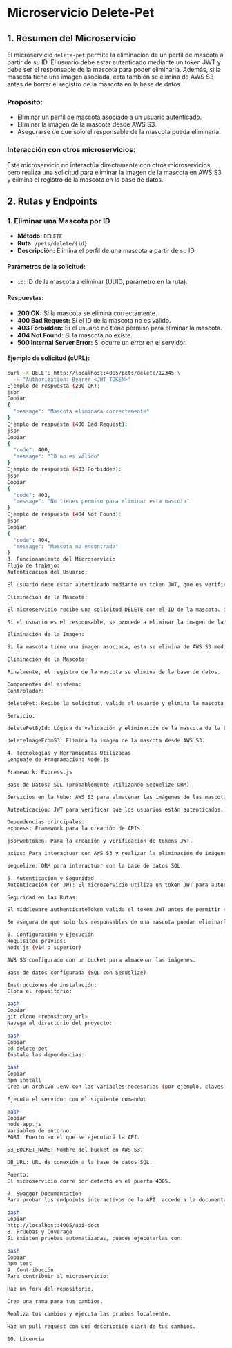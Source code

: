 # Microservicio Delete-Pet

## 1. Resumen del Microservicio  

El microservicio `delete-pet` permite la eliminación de un perfil de mascota a partir de su ID. El usuario debe estar autenticado mediante un token JWT y debe ser el responsable de la mascota para poder eliminarla. Además, si la mascota tiene una imagen asociada, esta también se elimina de AWS S3 antes de borrar el registro de la mascota en la base de datos.

### Propósito:
- Eliminar un perfil de mascota asociado a un usuario autenticado.
- Eliminar la imagen de la mascota desde AWS S3.
- Asegurarse de que solo el responsable de la mascota pueda eliminarla.

### Interacción con otros microservicios:
Este microservicio no interactúa directamente con otros microservicios, pero realiza una solicitud para eliminar la imagen de la mascota en AWS S3 y elimina el registro de la mascota en la base de datos.

## 2. Rutas y Endpoints

### **1. Eliminar una Mascota por ID**
- **Método:** `DELETE`
- **Ruta:** `/pets/delete/{id}`
- **Descripción:** Elimina el perfil de una mascota a partir de su ID.

#### Parámetros de la solicitud:
- `id`: ID de la mascota a eliminar (UUID, parámetro en la ruta).

#### Respuestas:
- **200 OK:** Si la mascota se elimina correctamente.
- **400 Bad Request:** Si el ID de la mascota no es válido.
- **403 Forbidden:** Si el usuario no tiene permiso para eliminar la mascota.
- **404 Not Found:** Si la mascota no existe.
- **500 Internal Server Error:** Si ocurre un error en el servidor.

#### Ejemplo de solicitud (cURL):
```bash
curl -X DELETE http://localhost:4005/pets/delete/12345 \
  -H "Authorization: Bearer <JWT_TOKEN>"
Ejemplo de respuesta (200 OK):
json
Copiar
{
  "message": "Mascota eliminada correctamente"
}
Ejemplo de respuesta (400 Bad Request):
json
Copiar
{
  "code": 400,
  "message": "ID no es válido"
}
Ejemplo de respuesta (403 Forbidden):
json
Copiar
{
  "code": 403,
  "message": "No tienes permiso para eliminar esta mascota"
}
Ejemplo de respuesta (404 Not Found):
json
Copiar
{
  "code": 404,
  "message": "Mascota no encontrada"
}
3. Funcionamiento del Microservicio
Flujo de trabajo:
Autenticación del Usuario:

El usuario debe estar autenticado mediante un token JWT, que es verificado antes de permitirle eliminar la mascota.

Eliminación de la Mascota:

El microservicio recibe una solicitud DELETE con el ID de la mascota. Se valida que el usuario autenticado sea el responsable de esa mascota.

Si el usuario es el responsable, se procede a eliminar la imagen de la mascota en AWS S3 y luego eliminar el registro de la mascota en la base de datos.

Eliminación de la Imagen:

Si la mascota tiene una imagen asociada, esta se elimina de AWS S3 mediante una solicitud DELETE a S3.

Eliminación de la Mascota:

Finalmente, el registro de la mascota se elimina de la base de datos.

Componentes del sistema:
Controlador:

deletePet: Recibe la solicitud, valida al usuario y elimina la mascota y su imagen.

Servicio:

deletePetById: Lógica de validación y eliminación de la mascota de la base de datos y la eliminación de la imagen en AWS S3.

deleteImageFromS3: Elimina la imagen de la mascota desde AWS S3.

4. Tecnologías y Herramientas Utilizadas
Lenguaje de Programación: Node.js

Framework: Express.js

Base de Datos: SQL (probablemente utilizando Sequelize ORM)

Servicios en la Nube: AWS S3 para almacenar las imágenes de las mascotas.

Autenticación: JWT para verificar que los usuarios están autenticados.

Dependencias principales:
express: Framework para la creación de APIs.

jsonwebtoken: Para la creación y verificación de tokens JWT.

axios: Para interactuar con AWS S3 y realizar la eliminación de imágenes.

sequelize: ORM para interactuar con la base de datos SQL.

5. Autenticación y Seguridad
Autenticación con JWT: El microservicio utiliza un token JWT para autenticar las solicitudes. El token se envía en los encabezados de las solicitudes a través de Authorization: Bearer <JWT_TOKEN>.

Seguridad en las Rutas:

El middleware authenticateToken valida el token JWT antes de permitir el acceso al endpoint.

Se asegura de que solo los responsables de una mascota puedan eliminarla.

6. Configuración y Ejecución
Requisitos previos:
Node.js (v14 o superior)

AWS S3 configurado con un bucket para almacenar las imágenes.

Base de datos configurada (SQL con Sequelize).

Instrucciones de instalación:
Clona el repositorio:

bash
Copiar
git clone <repository_url>
Navega al directorio del proyecto:

bash
Copiar
cd delete-pet
Instala las dependencias:

bash
Copiar
npm install
Crea un archivo .env con las variables necesarias (por ejemplo, claves de AWS, credenciales de base de datos).

Ejecuta el servidor con el siguiente comando:

bash
Copiar
node app.js
Variables de entorno:
PORT: Puerto en el que se ejecutará la API.

S3_BUCKET_NAME: Nombre del bucket en AWS S3.

DB_URL: URL de conexión a la base de datos SQL.

Puerto:
El microservicio corre por defecto en el puerto 4005.

7. Swagger Documentation
Para probar los endpoints interactivos de la API, accede a la documentación Swagger en:

bash
Copiar
http://localhost:4005/api-docs
8. Pruebas y Coverage
Si existen pruebas automatizadas, puedes ejecutarlas con:

bash
Copiar
npm test
9. Contribución
Para contribuir al microservicio:

Haz un fork del repositorio.

Crea una rama para tus cambios.

Realiza tus cambios y ejecuta las pruebas localmente.

Haz un pull request con una descripción clara de tus cambios.

10. Licencia